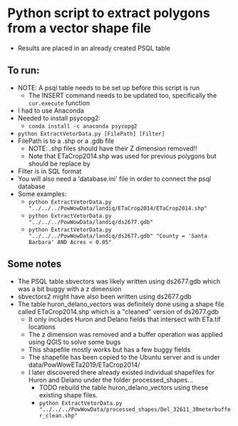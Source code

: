 # Python script to extract polygons from a vector shape file
- Results are placed in an already created PSQL table


## To run:
- NOTE: A psql table needs to be set up before this script is run
  - The INSERT command needs to be updated too, specifically the ```cur.execute``` function
- I had to use Anaconda
- Needed to install psycopg2:
  - ```conda install -c anaconda psycopg2```
- ```python ExtractVetorData.py [FilePath] [Filter]```
- FilePath is to a .shp or a .gdb file
  - NOTE: .shp files should have their Z dimension removed!!
  - Note that ETaCrop2014.shp was used for previous polygons but should be replace by
- Filter is in SQL format
- You will also need a 'database.ini' file in order to connect the psql database  
- Some examples:
  - ```python ExtractVetorData.py "../../../PowWowData/landiq/ETaCrop2014/ETaCrop2014.shp"```
  - ```python ExtractVetorData.py "../../../PowWowData/landiq/ds2677.gdb"```
  - ```python ExtractVetorData.py "../../../PowWowData/landiq/ds2677.gdb" "County = 'Santa Barbara' AND Acres < 0.05"```

## Some notes
- The PSQL table sbvectors was likely written using ds2677.gdb which was a bit buggy with a z dimension
- sbvectors2 might have also been written using ds2677.gdb
- The table huron_delano_vectors was definitely done using a shape file called ETaCrop2014.shp which is a "cleaned" version of ds2677.gdb
  - It only includes Huron and Delano fields that intersect with ETa.tif locations  
  - The z dimension was removed and a buffer operation was applied using QGIS to solve some bugs
  - This shapefile mostly works but has a few buggy fields
  - The shapefile has been copied to the Ubuntu server and is under data/PowWowETa2019/ETaCrop2014/
  - I later discovered there already existed individual shapefiles for Huron and Delano under the folder processed_shapes...
    - TODO rebuild the table huron_delano_vectors using these existing shape files.
    - ```python ExtractVetorData.py "../../../PowWowData/processed_shapes/Del_32611_30meterbuffer_clean.shp"```
